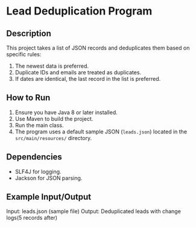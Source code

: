 # Lead Deduplication Program

## Description
This project takes a list of JSON records and deduplicates them based on specific rules:
1. The newest data is preferred.
2. Duplicate IDs and emails are treated as duplicates.
3. If dates are identical, the last record in the list is preferred.

## How to Run
1. Ensure you have Java 8 or later installed.
2. Use Maven to build the project. 
3. Run the main class. 
4. The program uses a default sample JSON (`leads.json`) located in the `src/main/resources/` directory.

## Dependencies
- SLF4J for logging.
- Jackson for JSON parsing.

## Example Input/Output
Input: leads.json (sample file)
Output: Deduplicated leads with change logs(5 records after)
